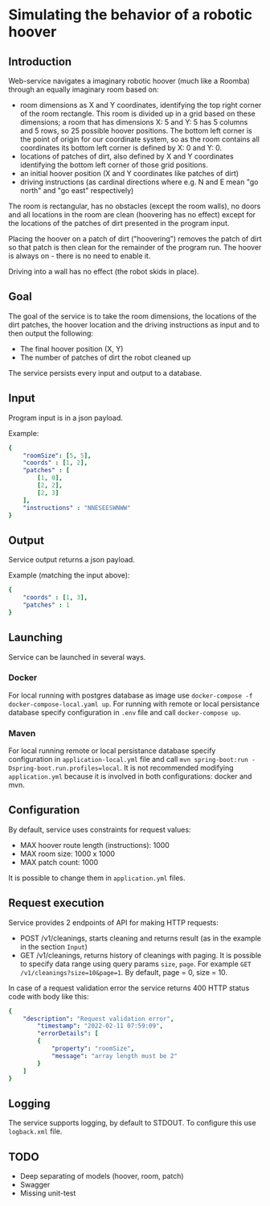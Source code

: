 Simulating the behavior of a robotic hoover
======================

## Introduction
Web-service navigates a imaginary robotic hoover (much like a Roomba) through an equally imaginary room based on:

- room dimensions as X and Y coordinates, identifying the top right corner of the room rectangle. This room is divided up in a grid based on these dimensions; a room that has dimensions X: 5 and Y: 5 has 5 columns and 5 rows, so 25 possible hoover positions. The bottom left corner is the point of origin for our coordinate system, so as the room contains all coordinates its bottom left corner is defined by X: 0 and Y: 0.
- locations of patches of dirt, also defined by X and Y coordinates identifying the bottom left corner of those grid positions.
- an initial hoover position (X and Y coordinates like patches of dirt)
- driving instructions (as cardinal directions where e.g. N and E mean "go north" and "go east" respectively)

The room is rectangular, has no obstacles (except the room walls), no doors and all locations in the room are clean (hoovering has no effect) except for the locations of the patches of dirt presented in the program input.

Placing the hoover on a patch of dirt ("hoovering") removes the patch of dirt so that patch is then clean for the remainder of the program run. The hoover is always on - there is no need to enable it.

Driving into a wall has no effect (the robot skids in place).

## Goal
The goal of the service is to take the room dimensions, the locations of the dirt patches, the hoover location and the driving instructions as input and to then output the following:

- The final hoover position (X, Y)
- The number of patches of dirt the robot cleaned up

The service persists every input and output to a database.

## Input
Program input is in a json payload.

Example:

```yml
{
    "roomSize": [5, 5],
    "coords" : [1, 2],
    "patches" : [
        [1, 0],
        [2, 2],
        [2, 3]
    ],
    "instructions" : "NNESEESWNWW"
}
```

## Output
Service output returns a json payload.

Example (matching the input above):

```yml
{
    "coords" : [1, 3],
    "patches" : 1
}
```

## Launching
Service can be launched in several ways.
### Docker
For local running with postgres database as image use `docker-compose -f docker-compose-local.yaml up`.
For running with remote or local persistance database specify configuration in `.env` file and call `docker-compose up`.

### Maven
For local running remote or local persistance database specify configuration in `application-local.yml` file and call `mvn spring-boot:run -Dspring-boot.run.profiles=local`.
It is not recommended modifying `application.yml` because it is involved in both configurations: docker and mvn.

## Configuration
By default, service uses constraints for request values:
- MAX hoover route length (instructions): 1000
- MAX room size: 1000 x 1000
- MAX patch count: 1000

It is possible to change them in `application.yml` files.

## Request execution
Service provides 2 endpoints of API for making HTTP requests:

- POST /v1/cleanings, starts cleaning and returns result (as in the example in the section `Input`)
- GET /v1/cleanings, returns history of cleanings with paging. It is possible to specify data range using query params `size`, `page`. For example `GET /v1/cleanings?size=10&page=1`. By default, page = 0, size = 10.  

In case of a request validation error the service returns 400 HTTP status code with body like this:

```yml
{
    "description": "Request validation error",
        "timestamp": "2022-02-11 07:59:09",
        "errorDetails": [
        {
            "property": "roomSize",
            "message": "array length must be 2"
        }
    ]
}
```

## Logging
The service supports logging, by default to STDOUT. To configure this use `logback.xml` file.

## TODO

- Deep separating of models (hoover, room, patch)
- Swagger
- Missing unit-test

